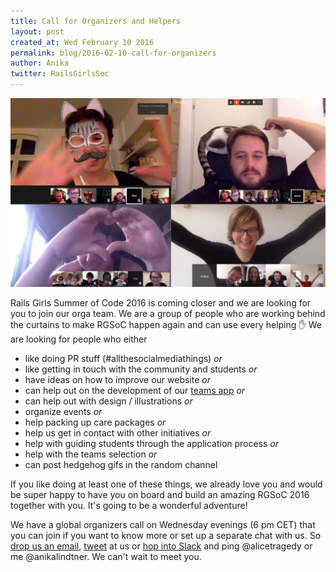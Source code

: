 ```yaml
---
title: Call for Organizers and Helpers
layout: post
created_at: Wed February 10 2016
permalink: blog/2016-02-10-call-for-organizers
author: Anika
twitter: RailsGirlsSoc
---
```


![](/img/blog/2016/rgsoc_calls.jpg)

Rails Girls Summer of Code 2016 is coming closer and we are looking for you to join our orga team. We are a group of people who are working behind the curtains to make RGSoC happen again and can use every helping :raised_hand: We are looking for people who either 

+ like doing PR stuff (#allthesocialmediathings) *or*
+ like getting in touch with the community and students *or*
+ have ideas on how to improve our website *or*
+ can help out on the development of our [teams app](https://github.com/rails-girls-summer-of-code/rgsoc-teams) *or*
+ can help out with design / illustrations *or*
+ organize events *or*
+ help packing up care packages *or*
+ help us get in contact with other initiatives *or*
+ help with guiding students through the application process *or*
+ help with the teams selection *or*
+ can post hedgehog gifs in the random channel

If you like doing at least one of these things, we already love you and would be super happy to have you on board and build an amazing RGSoC 2016 together with you. It's going to be a wonderful adventure!

We have a global organizers call on Wednesday evenings (6 pm CET) that you can join if you want to know more or set up a separate chat with us. So [drop us an email](mailto:summer-of-code@trailsgirls.com), [tweet](http://twitter.com/railsgirlssoc) at us or [hop into Slack](http://rgsoc-slack-inviter.herokuapp.com) and ping @alicetragedy or me @anikalindtner. We can't wait to meet you.  